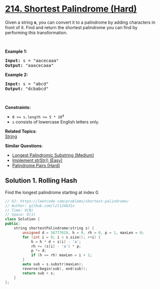 # [214. Shortest Palindrome (Hard)](https://leetcode.com/problems/shortest-palindrome/)

<p>Given a string <em><b>s</b></em>, you can convert it to a palindrome by adding characters in front of it. Find and return the shortest palindrome you can find by performing this transformation.</p>

<p>&nbsp;</p>
<p><strong>Example 1:</strong></p>
<pre><strong>Input:</strong> s = "aacecaaa"
<strong>Output:</strong> "aaacecaaa"
</pre><p><strong>Example 2:</strong></p>
<pre><strong>Input:</strong> s = "abcd"
<strong>Output:</strong> "dcbabcd"
</pre>
<p>&nbsp;</p>
<p><strong>Constraints:</strong></p>

<ul>
	<li><code>0 &lt;= s.length &lt;= 5 * 10<sup>4</sup></code></li>
	<li><code>s</code> consists of lowercase English letters only.</li>
</ul>


**Related Topics**:  
[String](https://leetcode.com/tag/string/)

**Similar Questions**:
* [Longest Palindromic Substring (Medium)](https://leetcode.com/problems/longest-palindromic-substring/)
* [Implement strStr() (Easy)](https://leetcode.com/problems/implement-strstr/)
* [Palindrome Pairs (Hard)](https://leetcode.com/problems/palindrome-pairs/)

## Solution 1. Rolling Hash

Find the longest palindrome starting at index 0.

```cpp
// OJ: https://leetcode.com/problems/shortest-palindrome/
// Author: github.com/lzl124631x
// Time: O(N)
// Space: O(1)
class Solution {
public:
    string shortestPalindrome(string s) {
        unsigned d = 16777619, h = 0, rh = 0, p = 1, maxLen = 0;
        for (int i = 0; i < s.size(); ++i) {
            h = h * d + s[i] - 'a';
            rh += (s[i] - 'a') * p;
            p *= d;
            if (h == rh) maxLen = i + 1;
        }
        auto sub = s.substr(maxLen);
        reverse(begin(sub), end(sub));
        return sub + s;
    }
};
```
